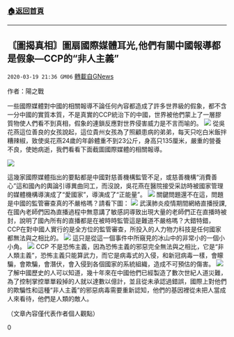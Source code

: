 ###  [:house:返回首頁](https://github.com/ourhimalayas/txt)
---

## 〘圖揭真相〙圖扇國際媒體耳光,他們有關中國報導都是假象—CCP的“非人主義”
`2020-03-19 21:36 GM06` [轉載自GNews](https://gnews.org/zh-hant/145557/)

作者：陽之戰

一些國際媒體對中國的相關報導不論任何內容都造成了許多世界級的假象，都不含一分中國的實質本質，不是真實的CCP統治下的中國，世界被他們蒙上了一層膠質物使人們看不到真相，假象的連鎖反應對世界侵害威力是不言而喻的。
![](https://s3-ap-northeast-1.amazonaws.com/news.guo.offload.media/wp-content/uploads/2020/03/19211524/1-1-24.jpg)
從吳花燕這位善良的女孩說起，這位貴州女孩為了照顧患病的弟弟，每天只吃白米飯拌糟辣椒，致使吳花燕24歲的年齡體重不到23公斤，身高只135厘米，嚴重的營養不良，使她病逝，我們看看下面截圖國際媒體的相關報導。

![](https://s3-ap-northeast-1.amazonaws.com/news.guo.offload.media/wp-content/uploads/2020/03/19211439/2-4-10.jpg)

這幾家國際媒體指出的要點都是中國對慈善機構監管不足，或慈善機構“消費善心”這和國內的輿論引導異曲同工，而沒說，吳花燕在醫院接受采訪時被國家管理的媒體機構導演成了“愛國家”，導演成了“正能量”。
![](https://s3-ap-northeast-1.amazonaws.com/news.guo.offload.media/wp-content/uploads/2020/03/19211414/3.jpg.png)
關鍵問題還不在這，問題是中國的監管審查真的不嚴格嗎？請看下圖：
![](https://s3-ap-northeast-1.amazonaws.com/news.guo.offload.media/wp-content/uploads/2020/03/19211347/4-34.png)
武漢肺炎疫情期間網絡直播授課,在國內老師們因為直播過程中無意講了敏感詞導致出現大量的老師們正在直播時被封，說明了國內所有的直播都是在被時時監管這是難道不嚴格嗎？大錯特錯，CCP在對中國人實行的是全方位的監管審查，所投入的人力物力科技是任何國家都無法與之相比的。
![](https://s3-ap-northeast-1.amazonaws.com/news.guo.offload.media/wp-content/uploads/2020/03/19211320/5-2-3.jpg)
這只是從這一個事件中所窺見的冰山中的非常小的一個小小角。
![](https://s3-ap-northeast-1.amazonaws.com/news.guo.offload.media/wp-content/uploads/2020/03/19211503/6-3-4.jpg)
CCP 不是恐怖主義，因為恐怖主義的邪惡完全無法與之相比，它是“非人類主義”，恐怖主義只能算武力，而它是病毒式的入侵，和新冠病毒一樣，會矇騙，會欺騙，會潛伏，會入侵到各個國家的系統組織，造成不可預估的傷害。
![](https://s3-ap-northeast-1.amazonaws.com/news.guo.offload.media/wp-content/uploads/2020/03/19211608/7-2-4.png)
了解中國歷史的人可以知道，幾十年來在中國他們已經製造了數次世紀人道災難，為了控制掌控單單殺掉的人就以達數以億計，並且從未承認過錯誤，國際上對他們的欺騙性和這種“非人主義”的邪惡病毒需要重新認知，他們的基因裡從未把人當成人來看待，他們是人類的敵人。

（文章內容僅代表作者個人觀點）

0
